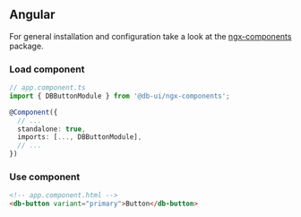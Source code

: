 ## Angular

For general installation and configuration take a look at the [ngx-components](https://www.npmjs.com/package/@db-ui/ngx-components) package.

### Load component

```ts app.component.ts
// app.component.ts
import { DBButtonModule } from '@db-ui/ngx-components';

@Component({
  // ...
  standalone: true,
  imports: [..., DBButtonModule],
  // ...
})
```

### Use component

```html app.component.html
<!-- app.component.html -->
<db-button variant="primary">Button</db-button>
```
